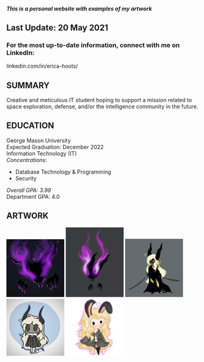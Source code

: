 ##### This is a personal website with examples of my artwork
## Last Update: 20 May 2021
### For the most up-to-date information, connect with me on LinkedIn: 
linkedin.com/in/erica-hoots/

## SUMMARY
Creative and meticulous IT student hoping to support a mission related to space exploration, defense, and/or the intelligence community in the future.
## EDUCATION
George Mason University<br> Expected Graduation: December 2022<br> Information Technology (IT)<br>
*Concentrations*: 
+ Database Technology  & Programming
+ Security<br>

*Overall GPA: 3.99*<br> Department GPA: 4.0<br>

## ARTWORK
<img src="images/drawing4.jpg" alt="Flame Art" width=30%/>
<img src="images/drawing5.jpg" alt="Small Monster" width=30%/>
<img src="images/drawing6.jpg" alt="Fullbody Character" width=30%/>
<img src="images/drawing10.jpg" alt="Character Art2" width=30%/>
<img src="images/drawing1.png" alt="Character Art" width=30%/>









